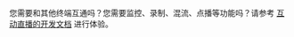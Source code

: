 您需要和其他终端互通吗？您需要监控、录制、混流、点播等功能吗？请参考 [互动直播的开发文档](http://tce.fsphere.cn/document/product/268/7540) 进行体验。
